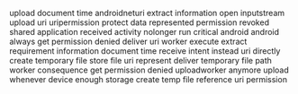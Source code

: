 upload document time androidneturi extract information open inputstream upload uri uripermission protect data represented permission revoked shared application received activity nolonger run critical android android always get permission denied deliver uri worker execute extract requirement information document time receive intent instead uri directly create temporary file store file uri represent deliver temporary file path worker consequence get permission denied uploadworker anymore upload whenever device enough storage create temp file reference uri permission